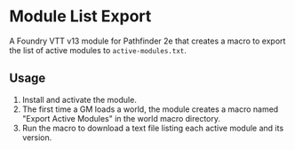 # Module List Export

A Foundry VTT v13 module for Pathfinder 2e that creates a macro to export the list of active modules to `active-modules.txt`.

## Usage
1. Install and activate the module.
2. The first time a GM loads a world, the module creates a macro named "Export Active Modules" in the world macro directory.
3. Run the macro to download a text file listing each active module and its version.
